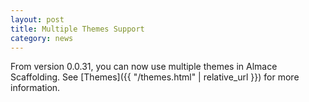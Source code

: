 ```yaml
---
layout: post
title: Multiple Themes Support
category: news
---
```


From version 0.0.31, you can now use multiple themes in Almace Scaffolding. See [Themes]({{ "/themes.html" | relative_url }}) for more information.

